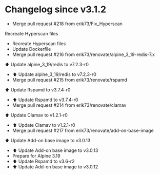 # Changelog since v3.1.2
- Merge pull request #218 from erik73/Fix_Hyperscan

Recreate Hyperscan files 
- Recreate Hyperscan files 
- Update Dockerfile 
- Merge pull request #216 from erik73/renovate/alpine_3_19-redis-7.x

⬆️ Update alpine_3_19/redis to v7.2.3-r0 
- ⬆️ Update alpine_3_19/redis to v7.2.3-r0 
- Merge pull request #215 from erik73/renovate/rspamd

⬆️ Update Rspamd to v3.7.4-r0 
- ⬆️ Update Rspamd to v3.7.4-r0 
- Merge pull request #214 from erik73/renovate/clamav

⬆️ Update Clamav to v1.2.1-r0 
- ⬆️ Update Clamav to v1.2.1-r0 
- Merge pull request #217 from erik73/renovate/add-on-base-image

⬆️ Update Add-on base image to v3.0.13 
- ⬆️ Update Add-on base image to v3.0.13 
- Prepare for Alpine 3.19 
- ⬆️ Update Rspamd to v3.6-r2 
- ⬆️ Update Add-on base image to v3.0.12 
